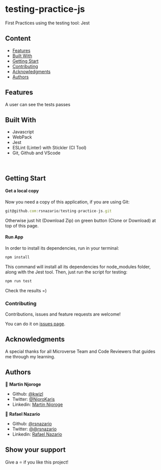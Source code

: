 # testing-practice-js
First Practices using the testing tool: Jest

## Content

* [Features](#features)
* [Built With](#built-with)
* [Getting Start](#getting-start)
* [Contributing](#contributing)
* [Acknowledgments](#acknowledgments)
* [Authors](#authors)

## Features

A user can see the tests passes

## Built With

- Javascript
- WebPack
- Jest
- ESLint (Linter) with Stickler (CI Tool)
- Git, Github and VScode
<br>

## Getting Start

#### Get a local copy
Now you need a copy of this application, if you are using Git:
```js
git@github.com:rsnazario/testing-practice-js.git
```
Otherwise just hit (Download Zip) on green button (Clone or Download) at top of this page.

#### Run App

In order to install its dependencies, run in your terminal:
```js
npm install
```
This command will install all its dependencies for node_modules folder, along with the Jest tool. Then, just run the script for testing:

```js
npm run test
```
Check the results =)

### Contributing

Contributions, issues and feature requests are welcome!

You can do it on [issues page](issues/).

## Acknowledgments

A special thanks for all Microverse Team and Code Reviewers that guides me through my learning.

## Authors

👤 **Martin Njoroge**

- Github: [@kwizl](https://github.com/kwizl)
- Twitter: [@NjoroKaris](https://twitter.com/NjoroKaris)
- Linkedin: [Martin Njoroge](https://www.linkedin.com/in/martin-kariuki-njoroge/)

👤 **Rafael Nazario**

- Github: [@rsnazario](https://github.com/rsnazario)
- Twitter: [@@rsnazario](https://twitter.com/@rsnazario)
- Linkedin: [Rafael Nazario](https://www.linkedin.com/in/rsnazario/)


## Show your support

Give a ⭐️ if you like this project!

